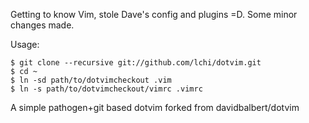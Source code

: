 Getting to know Vim, stole Dave's config and plugins =D.  Some minor changes made.

Usage:

    $ git clone --recursive git://github.com/lchi/dotvim.git
    $ cd ~
    $ ln -sd path/to/dotvimcheckout .vim
    $ ln -s path/to/dotvimcheckout/vimrc .vimrc

A simple pathogen+git based dotvim forked from davidbalbert/dotvim
